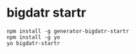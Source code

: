 # bigdatr startr

```
npm install -g generator-bigdatr-startr
npm install -g yo
yo bigdatr-startr
```
